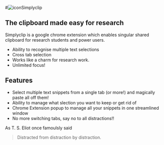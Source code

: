 #![icon](https://github.com/lalit10/SimplyClip/blob/main/images/paper-clip_128.png)Simplyclip
##  The clipboard made easy for research

<placeholder builds>
<placeholder doi>
<placeholder tests>


Simplyclip is a google chrome extension which enables singular shared clipboard for research students and power users.

- Ability to recognise multiple text selections
- Cross tab selection
- Works like a charm for research work.
- Unlimited focus!

## Features

- Select multiple text snippets from a single tab (or more!) and magically paste all off them!
- Ability to manage what slection you want to keep or get rid of
- Chrome Extension popup to manage all your snippets in one streamlined window
- No more switching tabs, say no to all distractions!!

 
As T. S. Eliot once famoulsly said

> Distracted from distraction by distraction.
